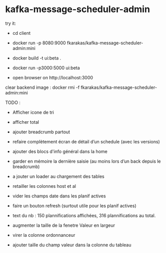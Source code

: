 # kafka-message-scheduler-admin

try it: 

- cd client

- docker run -p 8080:9000 fkarakas/kafka-message-scheduler-admin:mini

- docker build -t ui:beta .    

- docker run -p3000:5000 ui:beta

- open browser on http://localhost:3000


clear backend image : docker rmi -f fkarakas/kafka-message-scheduler-admin:mini



TODO : 
- Afficher icone de tri
- afficher total
- ajouter breadcrumb partout
- refaire complètement écran de détail d’un schedule (avec les versions)

- ajouter des blocs d'info général dans la home
- garder en mémoire la dernière saisie (au moins lors d’un back depuis le breadcrumb)
- a jouter un loader au chargement des tables
- retailler les colonnes host et al
- vider les champs date dans les planif actives
- faire un bouton refresh (surtout utile pour les planif actives)
- text du nb : 150 plannifications affichées, 316 plannifications au total.
- augmenter la taille de la fenetre Valeur en largeur
- virer la colonne ordonnanceur
- ajouter taille du champ valeur dans la colonne du tableau